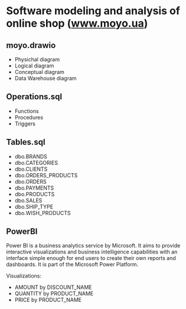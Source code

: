 # Software modeling and analysis of online shop (www.moyo.ua)


## moyo.drawio
- Physichal diagram
- Logical diagram
- Conceptual diagram
- Data Warehouse diagram 


## Operations.sql
- Functions
- Procedures
- Triggers


## Tables.sql
- dbo.BRANDS
- dbo.CATEGORIES
- dbo.CLIENTS
- dbo.ORDERS_PRODUCTS
- dbo.ORDERS
- dbo.PAYMENTS
- dbo.PRODUCTS
- dbo.SALES
- dbo.SHIP_TYPE
- dbo.WISH_PRODUCTS

## PowerBI
Power BI is a business analytics service by Microsoft. It aims to provide interactive visualizations and business intelligence capabilities with an interface simple enough for end users to create their own reports and dashboards. It is part of the Microsoft Power Platform.

Visualizations: 
- AMOUNT by DISCOUNT_NAME
- QUANTITY by PRODUCT_NAME
- PRICE by PRODUCT_NAME
